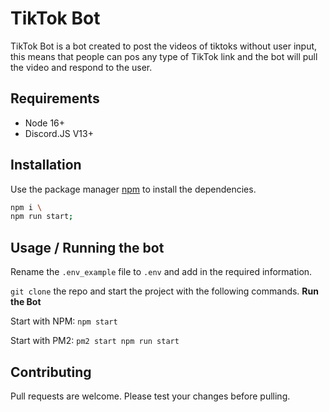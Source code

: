 # TikTok Bot

TikTok Bot is a bot created to post the videos of tiktoks without user input, this means that people can pos any type of TikTok link and the bot will pull the video and respond to the user.

## Requirements

-   Node 16+
-   Discord.JS V13+

## Installation

Use the package manager [npm](https://npmjs.org/) to install the dependencies.

```bash
npm i \
npm run start;
```

## Usage / Running the bot

Rename the `.env_example` file to `.env` and add in the required information.

`git clone` the repo and start the project with the following commands.
**Run the Bot**

Start with NPM: `npm start`

Start with PM2: `pm2 start npm run start`

## Contributing

Pull requests are welcome. Please test your changes before pulling.
